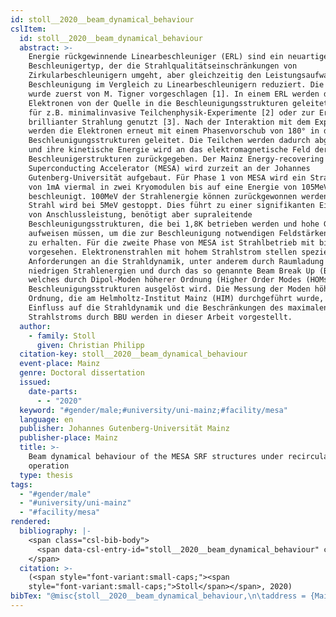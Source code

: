 ```yaml
---
id: stoll__2020__beam_dynamical_behaviour
cslItem:
  id: stoll__2020__beam_dynamical_behaviour
  abstract: >-
    Energie rückgewinnende Linearbeschleuniger (ERL) sind ein neuartiger
    Beschleunigertyp, der die Strahlqualitätseinschränkungen von
    Zirkularbeschleunigern umgeht, aber gleichzeitig den Leistungsaufwand zur
    Beschleunigung im Vergleich zu Linearbeschleunigern reduziert. Die Idee
    wurde zuerst von M. Tigner vorgeschlagen [1]. In einem ERL werden die
    Elektronen von der Quelle in die Beschleunigungsstrukturen geleitet und dann
    für z.B. minimalinvasive Teilchenphysik-Experimente [2] oder zur Erzeugung
    brillianter Strahlung genutzt [3]. Nach der Interaktion mit dem Experiment
    werden die Elektronen erneut mit einem Phasenvorschub von 180° in die
    Beschleunigungsstrukturen geleitet. Die Teilchen werden dadurch abgebremst
    und ihre kinetische Energie wird an das elektromagnetische Feld der
    Beschleunigerstrukturen zurückgegeben. Der Mainz Energy-recovering
    Superconducting Accelerator (MESA) wird zurzeit an der Johannes
    Gutenberg-Universität aufgebaut. Für Phase 1 von MESA wird ein Strahlstrom
    von 1mA viermal in zwei Kryomodulen bis auf eine Energie von 105MeV
    beschleunigt. 100MeV der Strahlenergie können zurückgewonnen werden und der
    Strahl wird bei 5MeV gestoppt. Dies führt zu einer signifikanten Einsparung
    von Anschlussleistung, benötigt aber supraleitende
    Beschleunigungsstrukturen, die bei 1,8K betrieben werden und hohe Güten
    aufweisen müssen, um die zur Beschleunigung notwendigen Feldstärken aufrecht
    zu erhalten. Für die zweite Phase von MESA ist Strahlbetrieb mit bis zu 10mA
    vorgesehen. Elektronenstrahlen mit hohem Strahlstrom stellen spezielle
    Anforderungen an die Strahldynamik, unter anderem durch Raumladung bei
    niedrigen Strahlenergien und durch das so genannte Beam Break Up (BBU),
    welches durch Dipol-Moden höherer Ordnung (Higher Order Modes (HOMs)) in den
    Beschleunigungsstrukturen ausgelöst wird. Die Messung der Moden höherer
    Ordnung, die am Helmholtz-Institut Mainz (HIM) durchgeführt wurde, ihr
    Einfluss auf die Strahldynamik und die Beschränkungen des maximalen
    Strahlstroms durch BBU werden in dieser Arbeit vorgestellt.
  author:
    - family: Stoll
      given: Christian Philipp
  citation-key: stoll__2020__beam_dynamical_behaviour
  event-place: Mainz
  genre: Doctoral dissertation
  issued:
    date-parts:
      - - "2020"
  keyword: "#gender/male;#university/uni-mainz;#facility/mesa"
  language: en
  publisher: Johannes Gutenberg-Universität Mainz
  publisher-place: Mainz
  title: >-
    Beam dynamical behaviour of the MESA SRF structures under recirculating
    operation
  type: thesis
tags:
  - "#gender/male"
  - "#university/uni-mainz"
  - "#facility/mesa"
rendered:
  bibliography: |-
    <span class="csl-bib-body">
      <span data-csl-entry-id="stoll__2020__beam_dynamical_behaviour" class="csl-entry"><span class='author-bib'>Stoll</span>. <span class='date-bib'>(2020)</span>. <span class='title'><i><b><span style="font-style:normal;">Beam dynamical behaviour of the MESA SRF structures under recirculating operation</span></b></i></span> [Doctoral dissertation]. Johannes Gutenberg-Universität Mainz.</span>
    </span>
  citation: >-
    (<span style="font-variant:small-caps;"><span
    style="font-variant:small-caps;">Stoll</span></span>, 2020)
bibTex: "@misc{stoll__2020__beam_dynamical_behaviour,\n\taddress = {Mainz},\n\tauthor = {Stoll, Christian Philipp},\n\tyear = {2020},\n\tschool = {Johannes Gutenberg-Universit{\\\" a}t Mainz},\n\ttitle = {Beam dynamical behaviour of the {MESA} {SRF} structures under recirculating operation},\n\ttype = {Doctoral dissertation},\n}\n\n"
---
```

